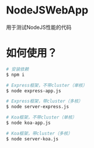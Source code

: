 # NodeJSWebApp

用于测试NodeJS性能的代码

# 如何使用？

```bash
# 安装依赖
$ npm i

# Express框架，不带cluster（单核）
$ node express-app.js

# Express框架，带cluster（多核）
$ node server-express.js

# Koa框架，不带cluster（单核）
$ node koa-app.js

# Koa框架，带cluster（多核）
$ node server-koa.js
```
